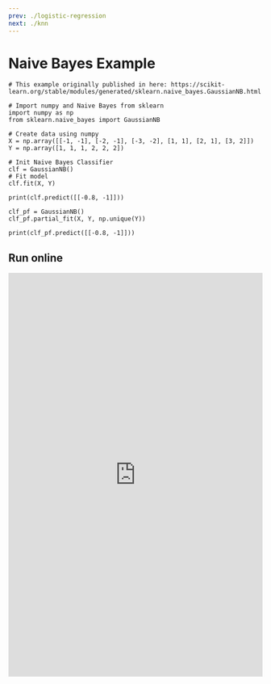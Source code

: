 ```yaml
---
prev: ./logistic-regression
next: ./knn
---
```

# Naive Bayes Example
```
# This example originally published in here: https://scikit-learn.org/stable/modules/generated/sklearn.naive_bayes.GaussianNB.html

# Import numpy and Naive Bayes from sklearn
import numpy as np
from sklearn.naive_bayes import GaussianNB

# Create data using numpy
X = np.array([[-1, -1], [-2, -1], [-3, -2], [1, 1], [2, 1], [3, 2]])
Y = np.array([1, 1, 1, 2, 2, 2])

# Init Naive Bayes Classifier
clf = GaussianNB()
# Fit model
clf.fit(X, Y)

print(clf.predict([[-0.8, -1]]))

clf_pf = GaussianNB()
clf_pf.partial_fit(X, Y, np.unique(Y))

print(clf_pf.predict([[-0.8, -1]]))

```


## Run online

<iframe height="800px" width="100%" src="https://repl.it/@omertarik96/naive-bayes?lite=true" scrolling="no" frameborder="no" allowtransparency="true" allowfullscreen="true" sandbox="allow-forms allow-pointer-lock allow-popups allow-same-origin allow-scripts allow-modals"></iframe>





